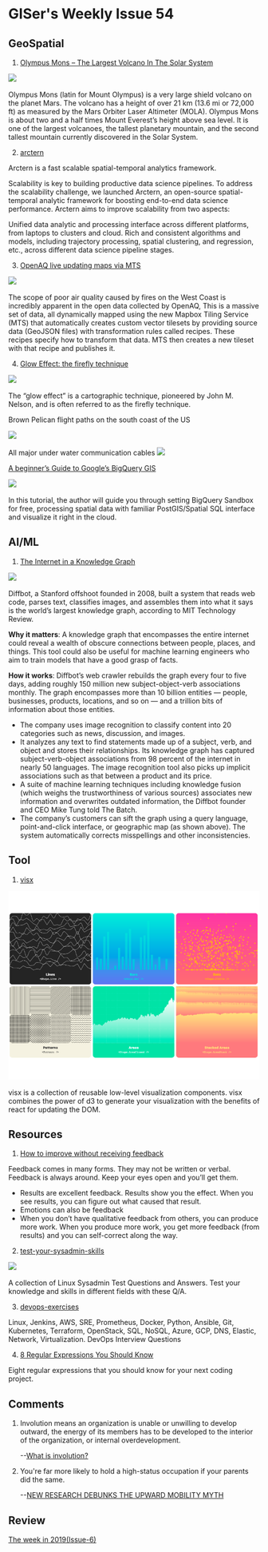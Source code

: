 # GISer's Weekly Issue 54

## GeoSpatial

1. [Olympus Mons – The Largest Volcano In The Solar System](https://designyoutrust.com/2020/09/olympus-mons-the-largest-volcano-in-the-solar-system/)

![](https://main-designyoutrust.netdna-ssl.com/wp-content/uploads/2020/09/1-36.jpg?iv=177)

Olympus Mons (latin for Mount Olympus) is a very large shield volcano on the planet Mars. The volcano has a height of over 21 km (13.6 mi or 72,000 ft) as measured by the Mars Orbiter Laser Altimeter (MOLA). Olympus Mons is about two and a half times Mount Everest’s height above sea level. It is one of the largest volcanoes, the tallest planetary mountain, and the second tallest mountain currently discovered in the Solar System.

2. [arctern](https://github.com/arctern-io/arctern)

Arctern is a fast scalable spatial-temporal analytics framework.

Scalability is key to building productive data science pipelines. To address the scalability challenge, we launched Arctern, an open-source spatial-temporal analytic framework for boosting end-to-end data science performance. Arctern aims to improve scalability from two aspects:

Unified data analytic and processing interface across different platforms, from laptops to clusters and cloud.
Rich and consistent algorithms and models, including trajectory processing, spatial clustering, and regression, etc., across different data science pipeline stages.

3. [OpenAQ live updating maps via MTS](https://blog.mapbox.com/openaq-live-updating-maps-via-mts-6db11f50d066)

![](https://miro.medium.com/max/700/0*-ujXdTWqyYUIF-R6)

The scope of poor air quality caused by fires on the West Coast is incredibly apparent in the open data collected by OpenAQ, This is a massive set of data, all dynamically mapped using the new Mapbox Tiling Service (MTS) that automatically creates custom vector tilesets by providing source data (GeoJSON files) with transformation rules called recipes. These recipes specify how to transform that data. MTS then creates a new tileset with that recipe and publishes it.

4. [Glow Effect: the firefly technique](https://blog.mapbox.com/glow-effect-the-firefly-technique-23eff7297075)

![](https://miro.medium.com/max/700/0*vRdR5vWwuclMdsuF)

The “glow effect” is a cartographic technique, pioneered by John M. Nelson, and is often referred to as the firefly technique.

Brown Pelican flight paths on the south coast of the US

![](https://miro.medium.com/max/700/1*dHGVWtWozhJbGwzpIBVmCg.png)

All major under water communication cables
![](https://miro.medium.com/max/700/1*534yajlfSyre0o9Arga3gw.png)

[A beginner’s Guide to Google’s BigQuery GIS](https://towardsdatascience.com/a-beginners-guide-to-google-s-bigquery-gis-46a1193499ef)

![](https://miro.medium.com/max/700/1*pJay5A-oERL1YlEMvcbxvg.png)

In this tutorial, the author will guide you through setting BigQuery Sandbox for free, processing spatial data with familiar PostGIS/Spatial SQL interface and visualize it right in the cloud.

## AI/ML

1. [The Internet in a Knowledge Graph](https://www.technologyreview.com/2020/09/04/1008156/knowledge-graph-ai-reads-web-machine-learning-natural-language-processing/)

![](<https://blog.deeplearning.ai/hubfs/ezgif.com-optimize%20(1)-3.gif>)

Diffbot, a Stanford offshoot founded in 2008, built a system that reads web code, parses text, classifies images, and assembles them into what it says is the world’s largest knowledge graph, according to MIT Technology Review.

**Why it matters**: A knowledge graph that encompasses the entire internet could reveal a wealth of obscure connections between people, places, and things. This tool could also be useful for machine learning engineers who aim to train models that have a good grasp of facts.

**How it works**: Diffbot’s web crawler rebuilds the graph every four to five days, adding roughly 150 million new subject-object-verb associations monthly. The graph encompasses more than 10 billion entities — people, businesses, products, locations, and so on — and a trillion bits of information about those entities.

- The company uses image recognition to classify content into 20 categories such as news, discussion, and images.
- It analyzes any text to find statements made up of a subject, verb, and object and stores their relationships. Its knowledge graph has captured subject-verb-object associations from 98 percent of the internet in nearly 50 languages. The image recognition tool also picks up implicit associations such as that between a product and its price.
- A suite of machine learning techniques including knowledge fusion (which weighs the trustworthiness of various sources) associates new information and overwrites outdated information, the Diffbot founder and CEO Mike Tung told The Batch.
- The company’s customers can sift the graph using a query language, point-and-click interface, or geographic map (as shown above). The system automatically corrects misspellings and other inconsistencies.

## Tool

1. [visx](https://github.com/airbnb/visx)

![](https://github.com/airbnb/visx/raw/master/assets/visx-gallery.png)

visx is a collection of reusable low-level visualization components. visx combines the power of d3 to generate your visualization with the benefits of react for updating the DOM.

## Resources

1. [How to improve without receiving feedback](https://zellwk.com/blog/improving-without-feedback/?ck_subscriber_id=170842630)

Feedback comes in many forms. They may not be written or verbal. Feedback is always around. Keep your eyes open and you’ll get them.

- Results are excellent feedback. Results show you the effect. When you see results, you can figure out what caused that result.
- Emotions can also be feedback
- When you don’t have qualitative feedback from others, you can produce more work. When you produce more work, you get more feedback (from results) and you can self-correct along the way.

2. [test-your-sysadmin-skills](https://github.com/trimstray/test-your-sysadmin-skills)

![](https://github.com/trimstray/test-your-sysadmin-skills/raw/master/static/img/sysadmin_preview.png)

A collection of Linux Sysadmin Test Questions and Answers. Test your knowledge and skills in different fields with these Q/A.

3. [devops-exercises](https://github.com/bregman-arie/devops-exercises)

Linux, Jenkins, AWS, SRE, Prometheus, Docker, Python, Ansible, Git, Kubernetes, Terraform, OpenStack, SQL, NoSQL, Azure, GCP, DNS, Elastic, Network, Virtualization. DevOps Interview Questions

4. [8 Regular Expressions You Should Know](https://code.tutsplus.com/tutorials/8-regular-expressions-you-should-know--net-6149)

Eight regular expressions that you should know for your next coding project.

## Comments

1. Involution means an organization is unable or unwilling to develop outward, the energy of its members has to be developed to the interior of the organization, or internal overdevelopment.

   --[What is involution?](https://github.com/ruanyf/weekly/blob/master/docs/issue-126.md)

2. You're far more likely to hold a high-status occupation if your parents did the same.

   --[NEW RESEARCH DEBUNKS THE UPWARD MOBILITY MYTH](https://psmag.com/economics/new-research-debunks-the-upward-mobility-myth)

## Review

[The week in 2019(Issue-6)](https://github.com/lkcozy/weekly/blob/master/docs/2019/issue-6.md)
